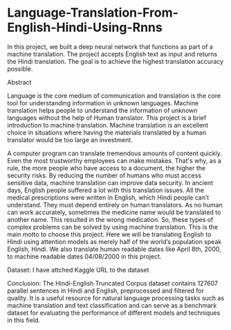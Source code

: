 # Language-Translation-From-English-Hindi-Using-Rnns
In this project, we built a deep neural network that functions as part of a machine translation. The project accepts English text as input and returns the Hindi translation. The goal is to achieve the highest translation accuracy possible.

Abstract

Language is the core medium of communication and translation is the core tool for understanding information in unknown languages. Machine translation helps people to understand the information of unknown languages without the help of Human translator. This project is a brief introduction to machine translation. Machine translation is an excellent choice in situations where having the materials translated by a human translator would be too large an investment.

A computer program can translate tremendous amounts of content quickly. Even the most trustworthy employees can make mistakes. That's why, as a rule, the more people who have access to a document, the higher the security risks. By reducing the number of humans who must access sensitive data, machine translation can improve data security. In ancient days, English people suffered a lot with this translation issues. All the medical prescriptions were written in English, which Hindi people can’t understand. They must depend entirely on human translators. As no human can work accurately, sometimes the medicine name would be translated to another name. This resulted in the wrong medication. So, these types of complex problems can be solved by using machine translation. This is the main motto to choose this project. Here we will be translating English to Hindi using attention models as merely half of the world’s population speak English, Hindi. We also translate human readable dates like April 8th, 2000, to machine readable dates 04/08/2000 in this project.

Dataset:
I have attched Kaggle URL to the dataset

Conclusion:
The Hindi-English Truncated Corpus dataset contains 127607 parallel sentences in Hindi and English, preprocessed and filtered for quality. It is a useful resource for natural language processing tasks such as machine translation and text classification and can serve as a benchmark dataset for evaluating the performance of different models and techniques in this field.

